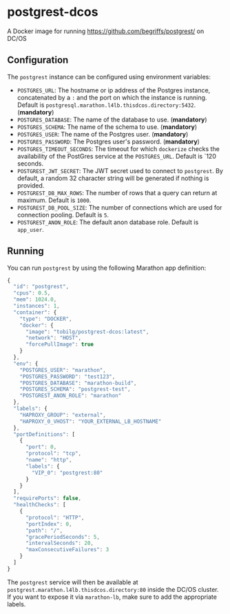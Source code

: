 # postgrest-dcos
A Docker image for running https://github.com/begriffs/postgrest/ on DC/OS

## Configuration
The `postgrest` instance can be configured using environment variables:

* `POSTGRES_URL`: The hostname or ip address of the Postgres instance, concatenated by a `:` and the port on which the instance is running. Default is `postgresql.marathon.l4lb.thisdcos.directory:5432`. (**mandatory**)
* `POSTGRES_DATABASE`: The name of the database to use. (**mandatory**)
* `POSTGRES_SCHEMA`: The name of the schema to use. (**mandatory**)
* `POSTGRES_USER`: The name of the Postgres user. (**mandatory**)
* `POSTGRES_PASSWORD`: The Postgres user's password. (**mandatory**)
* `POSTGRES_TIMEOUT_SECONDS`: The timeout for which `dockerize` checks the availability of the PostGres service at the `POSTGRES_URL`. Default is `120 seconds.
* `POSTGREST_JWT_SECRET`: The JWT secret used to connect to `postgrest`. By default, a random 32 character string will be generated if nothing is provided. 
* `POSTGREST_DB_MAX_ROWS`: The number of rows that a query can return at maximum. Default is `1000`.
* `POSTGREST_DB_POOL_SIZE`: The number of connections which are used for connection pooling. Default is `5`.
* `POSTGREST_ANON_ROLE`: The default anon database role. Default is `app_user`. 

## Running
You can run `postgrest` by using the following Marathon app definition:

```javascript
{
  "id": "postgrest",
  "cpus": 0.5,
  "mem": 1024.0,
  "instances": 1,
  "container": {
    "type": "DOCKER",
    "docker": {
      "image": "tobilg/postgrest-dcos:latest",
      "network": "HOST",
      "forcePullImage": true
    }
  },
  "env": {
    "POSTGRES_USER": "marathon",
    "POSTGRES_PASSWORD": "test123",
    "POSTGRES_DATABASE": "marathon-build",
    "POSTGRES_SCHEMA": "postgrest-test",
    "POSTGREST_ANON_ROLE": "marathon"
  },
  "labels": {
    "HAPROXY_GROUP": "external",
    "HAPROXY_0_VHOST": "YOUR_EXTERNAL_LB_HOSTNAME"
  },
  "portDefinitions": [
    {
      "port": 0,
      "protocol": "tcp",
      "name": "http",
      "labels": {
        "VIP_0": "postgrest:80"
      }
    }
  ],
  "requirePorts": false,
  "healthChecks": [
    {
      "protocol": "HTTP",
      "portIndex": 0,
      "path": "/",
      "gracePeriodSeconds": 5,
      "intervalSeconds": 20,
      "maxConsecutiveFailures": 3
    }
  ]
}
```

The `postgrest` service will then be available at `postgrest.marathon.l4lb.thisdcos.directory:80` inside the DC/OS cluster. If you want to expose it via `marathon-lb`, make sure to add the appropriate labels.
